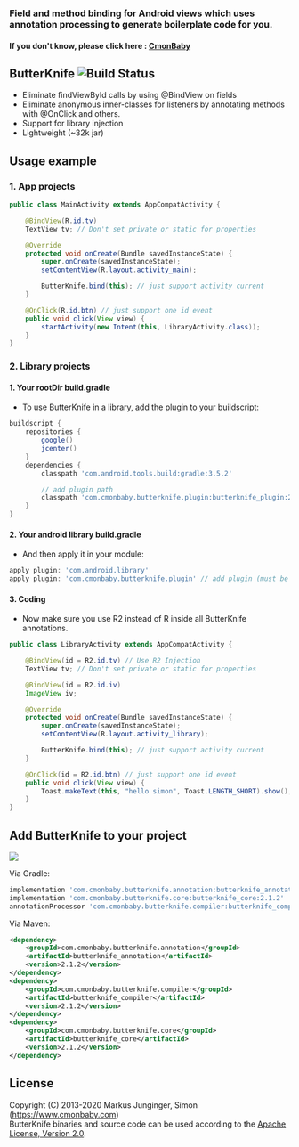 ### Field and method binding for Android views which uses annotation processing to generate boilerplate code for you.
#### If you don't know, please click here : [CmonBaby](https://www.cmonbaby.com)

## ButterKnife ![Build Status](https://travis-ci.org/greenrobot/EventBus.svg?branch=master)

* Eliminate findViewById calls by using @BindView on fields
* Eliminate anonymous inner-classes for listeners by annotating methods with @OnClick and others.
* Support for library injection
* Lightweight (~32k jar)

## Usage example

### 1. App projects
```java
public class MainActivity extends AppCompatActivity {

    @BindView(R.id.tv)
    TextView tv; // Don't set private or static for properties

    @Override
    protected void onCreate(Bundle savedInstanceState) {
        super.onCreate(savedInstanceState);
        setContentView(R.layout.activity_main);

        ButterKnife.bind(this); // just support activity current
    }

    @OnClick(R.id.btn) // just support one id event
    public void click(View view) {
        startActivity(new Intent(this, LibraryActivity.class));
    }
}
```

### 2. Library projects
#### 1. Your rootDir build.gradle
* To use ButterKnife in a library, add the plugin to your buildscript:
```gradle
buildscript {
    repositories {
        google()
        jcenter()
    }
    dependencies {
        classpath 'com.android.tools.build:gradle:3.5.2'

        // add plugin path
        classpath 'com.cmonbaby.butterknife.plugin:butterknife_plugin:2.1.2'
    }
}
```

#### 2. Your android library build.gradle
* And then apply it in your module:
```gradle
apply plugin: 'com.android.library'
apply plugin: 'com.cmonbaby.butterknife.plugin' // add plugin (must be android library)
```

#### 3. Coding
* Now make sure you use R2 instead of R inside all ButterKnife annotations.
```java
public class LibraryActivity extends AppCompatActivity {

    @BindView(id = R2.id.tv) // Use R2 Injection
    TextView tv; // Don't set private or static for properties

    @BindView(id = R2.id.iv)
    ImageView iv;

    @Override
    protected void onCreate(Bundle savedInstanceState) {
        super.onCreate(savedInstanceState);
        setContentView(R.layout.activity_library);

        ButterKnife.bind(this); // just support activity current
    }

    @OnClick(id = R2.id.btn) // just support one id event
    public void click(View view) {
        Toast.makeText(this, "hello simon", Toast.LENGTH_SHORT).show();
    }
}
```

## Add ButterKnife to your project
<a href="https://www.cmonbaby.com">
<img src="https://img.shields.io/bintray/v/cmonbaby/simon/butterknife_annotation?label=maven-central"></a>

Via Gradle:
```gradle
implementation 'com.cmonbaby.butterknife.annotation:butterknife_annotation:2.1.2'
implementation 'com.cmonbaby.butterknife.core:butterknife_core:2.1.2'
annotationProcessor 'com.cmonbaby.butterknife.compiler:butterknife_compiler:2.1.2'
```

Via Maven:
```xml
<dependency>
    <groupId>com.cmonbaby.butterknife.annotation</groupId>
    <artifactId>butterknife_annotation</artifactId>
    <version>2.1.2</version>
</dependency>
<dependency>
    <groupId>com.cmonbaby.butterknife.compiler</groupId>
    <artifactId>butterknife_compiler</artifactId>
    <version>2.1.2</version>
</dependency>
<dependency>
    <groupId>com.cmonbaby.butterknife.core</groupId>
    <artifactId>butterknife_core</artifactId>
    <version>2.1.2</version>
</dependency>
```

## License

Copyright (C) 2013-2020 Markus Junginger, Simon (https://www.cmonbaby.com)  
ButterKnife binaries and source code can be used according to the [Apache License, Version 2.0](LICENSE).
